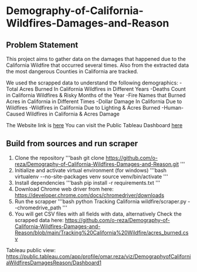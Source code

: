 # Demography-of-California-Wildfires-Damages-and-Reason

## Problem Statement
This project aims to gather data on the damages that happened due to the California Wildfire that occurred several times. Also from the extracted data the most dangerous Counties in California are tracked. 

We used the scrapped data to understand the following demographics:
-Total Acres Burned In California Wildfires in Different Years
-Deaths Count in California Wildfires & Risky Months of the Year 
-Fire Names that Burned Acres in California in Different Times
-Dollar Damage In California Due to Wildfires 
-Wildfires in California Due to Lighting & Acres Burned
-Human-Caused Wildfires in California & Acres Damage

The Website link is [here](https://calmatters.org/california-wildfire-map-tracker/)
You can visit the Public Tableau Dashboard [here](https://public.tableau.com/app/profile/omar.reza/viz/DemographyofCaliforniaWildfiresDamagesReason/Dashboard1)  

## Build from sources and run scraper
1. Clone the repository
'''bash
git clone https://github.com/o-reza/Demography-of-California-Wildfires-Damages-and-Reason.git
'''
2. Initialize and activate virtual environment (for windows)
'''bash
virtualenv --no-site-packages venv
source venv/bin/activate
'''
3. Install dependencies
'''bash
pip install -r requirements.txt
'''
4. Download Chrome web driver from here: https://developer.chrome.com/docs/chromedriver/downloads
5. Run the scrapper
'''bash
python Tracking California wildfire/scraper.py --chromedrive_path <path-to-chromedriver>
'''
6. You will get CSV files with all fields with data, alternatively Check the scrapped data here:
    https://github.com/o-reza/Demography-of-California-Wildfires-Damages-and-Reason/blob/main/Tracking%20California%20Wildfire/acres_burned.csv 

Tableau public view: https://public.tableau.com/app/profile/omar.reza/viz/DemographyofCaliforniaWildfiresDamagesReason/Dashboard1 
